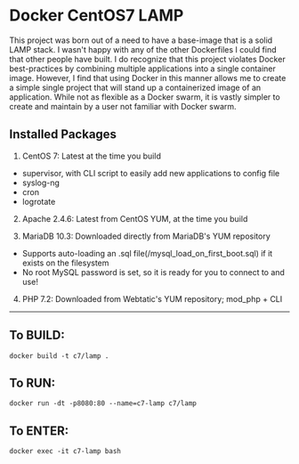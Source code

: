 # Docker CentOS7 LAMP

This project was born out of a need to have a base-image that is a solid LAMP stack. I wasn't happy with any of the other Dockerfiles I could find that other people have built. I do recognize that this project violates Docker best-practices by combining multiple applications into a single container image. However, I find that using Docker in this manner allows me to create a simple single project that will stand up a containerized image of an application. While not as flexible as a Docker swarm, it is vastly simpler to create and maintain by a user not familiar with Docker swarm.

## Installed Packages

1. CentOS 7: Latest at the time you build

  - supervisor, with CLI script to easily add new applications to config file
  - syslog-ng
  - cron
  - logrotate

2. Apache 2.4.6: Latest from CentOS YUM, at the time you build

3. MariaDB 10.3: Downloaded directly from MariaDB's YUM repository

  - Supports auto-loading an .sql file(/mysql_load_on_first_boot.sql) if it exists on the filesystem
  - No root MySQL password is set, so it is ready for you to connect to and use!

4. PHP 7.2: Downloaded from Webtatic's YUM repository; mod_php + CLI

--------------------------------------------------------------------------------

## To BUILD:

```
docker build -t c7/lamp .
```

## To RUN:

```
docker run -dt -p8080:80 --name=c7-lamp c7/lamp
```

## To ENTER:

```
docker exec -it c7-lamp bash
```
